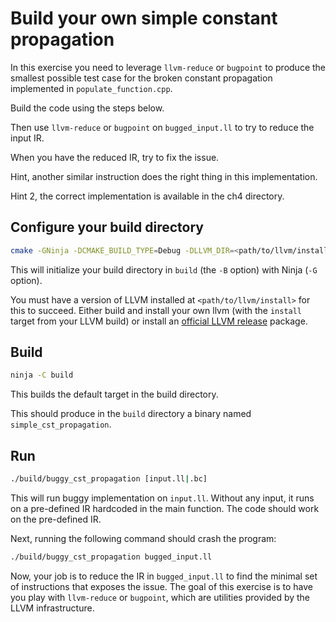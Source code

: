 # Build your own simple constant propagation #

In this exercise you need to leverage `llvm-reduce` or `bugpoint` to produce the smallest possible test case for the broken constant propagation implemented in `populate_function.cpp`.

Build the code using the steps below.

Then use `llvm-reduce` or `bugpoint` on `bugged_input.ll` to try to reduce the input IR.

When you have the reduced IR, try to fix the issue.

Hint, another similar instruction does the right thing in this implementation.

Hint 2, the correct implementation is available in the ch4 directory.

## Configure your build directory ##

```bash
cmake -GNinja -DCMAKE_BUILD_TYPE=Debug -DLLVM_DIR=<path/to/llvm/install>/lib/cmake/llvm -Bbuild .
```

This will initialize your build directory in `build` (the `-B` option) with Ninja (`-G` option).

You must have a version of LLVM installed at `<path/to/llvm/install>` for this to succeed.
Either build and install your own llvm (with the `install` target from your LLVM build) or install an [official LLVM release](https://releases.llvm.org/) package.

## Build ##

```bash
ninja -C build
```

This builds the default target in the build directory.

This should produce in the `build` directory a binary named `simple_cst_propagation`.

## Run ##

```bash
./build/buggy_cst_propagation [input.ll|.bc]
```

This will run buggy implementation on `input.ll`.
Without any input, it runs on a pre-defined IR hardcoded in the main function.
The code should work on the pre-defined IR.

Next, running the following command should crash the program:
```bash
./build/buggy_cst_propagation bugged_input.ll
```

Now, your job is to reduce the IR in `bugged_input.ll` to find the minimal set of instructions that exposes the issue.
The goal of this exercise is to have you play with `llvm-reduce` or `bugpoint`, which are utilities provided by the LLVM infrastructure.
